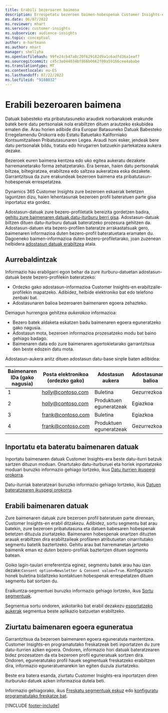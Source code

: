 ```yaml
---
title: Erabili bezeroaren baimena
description: Errespetatu bezeroen baimen-hobespenak Customer Insights-en, baimenaren datuak inportatuz.
ms.date: 06/07/2022
ms.reviewer: mhart
ms.service: customer-insights
ms.subservice: audience-insights
ms.topic: conceptual
author: m-hartmann
ms.author: mhart
manager: shellyha
ms.openlocfilehash: 99fe24cb47a8c20f629182d9a1c6adfd36a1eaf7
ms.sourcegitcommit: c45c3e044034bf866b0662f80a59166cee4ababe
ms.translationtype: MT
ms.contentlocale: eu-ES
ms.lasthandoff: 07/22/2022
ms.locfileid: "9188032"
---
```

# <a name="use-customer-consent"></a>Erabili bezeroaren baimena

Datuak babesteko eta pribatutasuneko araudiek norbanakoek erakunde batek bere datu pertsonalak nola erabiltzen dituen arautzeko eskubidea ematen die. Arau horien adibide dira Europar Batasuneko Datuak Babesteko Erregelamendu Orokorra edo Estatu Batuetako Kaliforniako Kontsumitzaileen Pribatutasunaren Legea. Araudi honi esker, jendeak bere datu pertsonalak bildu, tratatu edo hirugarren batzuekin partekatzea aukera dezake.  

Bezeroek euren baimena kentzea edo uko egitea aukeratu dezakete harremanetarako forma zehatzetarako. Era berean, haien datu pertsonalak biltzea, biltegiratzea, erabiltzea edo saltzea aukeratzea eska dezakete. Garrantzitsua da zure erakundeak bezeroen baimena eta pribatutasun-hobespenak errespetatzea.  

Dynamics 365 Customer Insights zure bezeroen eskaerak betetzen laguntzen dizu, haien lehentasunak bezeroen profil bateratuen parte gisa inportatuz eta gordez.

Adostasun-datuak zure bezero-profiletatik bereizita gordetzen badira, [gehitu zure baimenaren datuak datu-iturburu berri gisa](#import-and-unify-consent-data). Adostasun-datuak biltzen dituen datu-iturburu datuak bateratzeko prozesura gehitzen da. Adostasun-datuen eta bezero-profilen bateratze arrakastatsuak gero, baimenaren informazioa duten bezero-profil bateratuetara eramaten du. Dagoeneko baimen-informazioa duten bezero-profiletarako, joan zuzenean helbidera [adostasun datuak erabiltzea](#use-consent-data) atala.

## <a name="prerequisites"></a>Aurrebaldintzak

Informazio hau erabilgarri egon behar da zure iturburu-datuetan adostasun-datuak beste bezero-profilekin bateratzeko:

- Ordezko gako adostasun-informazioa Customer Insights-en erabiltzaile-profilekin mapatzeko. Adibidez, helbide elektroniko bat edo telefono zenbaki bat.
- Adostasunaren balioa bezeroaren baimenaren egoera zehazteko.

Demagun hurrengoa gehitzea *aukerakoa* informazioa:

- Bezero batek aldaketa eskatzen badu baimenaren egoera eguneratzeko gako nagusia.
- Adostasun mota, bezeroen informazioa prozesatzeko modu bat baino gehiago badago.
- Baimenaren data edo zure baimenaren agertokietarako garrantzitsua den beste edozein datu mota.

Adostasun-aukera anitz dituen adostasun datu-base sinple baten adibidea:

|Baimenaren IDa (gako nagusia)   |Posta elektronikoa (ordezko gako)  |Adostasun aukera  |Adostasunaren balioa  |
|---------|---------|---------|---------|
|1    |  holly@contoso.com       |  Buletina       |  Gezurrezkoa       |
|2    |  holly@contoso.com       |  Produktuen eguneratzeak       |  Egiazkoa       |
|3    |  frank@contoso.com       |  Buletina       | Egiazkoa        |
|4    |  frank@contoso.com       |  Produktuen eguneratzeak       |  Gezurrezkoa       |

## <a name="import-and-unify-consent-data"></a>Inportatu eta bateratu baimenaren datuak

Inportatu baimenaren datuak Customer Insights-era beste datu-iturri batzuk sartzen dituzun moduan. Onartutako datu-iturburuei eta horiek inportatzeko moduari buruzko informazio gehiago lortzeko, ikus [Datu iturrien ikuspegi orokorra](data-sources.md).

Datu-iturriak bateratzeari buruzko informazio gehiago lortzeko, ikus [Datuen bateratzearen ikuspegi orokorra](data-unification.md).

## <a name="use-consent-data"></a>Erabili baimenaren datuak

Zure baimenaren datuak zure bezeroen profil bateratuen parte direnean, Customer Insights-en erabil ditzakezu. Adibidez, sortu segmentu bat arau batekin, zure bezeroen pribatutasuna eta datuen babesaren hobespenak betetzen dituzula ziurtatzeko. Baimenaren hobespenak onartzen dituzten arauak erabiltzen dira erabiltzaileak profilaren atributuetan oinarritutako segmentu batetik baztertzeko. Gehitu arau bat harremanetan jartzeko baimenik eman ez duten bezero-profilak baztertzen dituen segmentu batean.

Goiko lagin-taulari erreferentzia eginez, segmentu batek arau hau izan dezake:`Consent option=Newsletter & Consent value=True`. Konfigurazio honek buletina bidaltzeko kontaktuen hobespenak errespetatzen dituen segmentu bat sortzen du.

Eraikuntza-segmentuei buruzko informazio gehiago lortzeko, ikus [Sortu segmentuak](segment-builder.md).

Segmentua sortu ondoren, askotariko bat erabil dezakezu [esportatzeko aukerak](export-destinations.md) segmentua beste aplikazio batzuetan erabiltzeko.

## <a name="ensure-updated-consent-status"></a>Ziurtatu baimenaren egoera eguneratua

Garrantzitsua da bezeroen baimenaren egoera eguneratuta mantentzea. Customer Insights-en programatutako freskatzeak beti inportatzen du zure datu-iturrien azken egoera. Ondoren, informazio hori datuak bateratzearen bidez prozesatzen da eta bezeroen profil eguneratuak sortzen dira. Ondoren, eguneratutako profil hauek segmentuak freskatzeko erabiltzen dira, informazio eguneratuenarekin lan egiten duzula ziurtatzeko.

Beste era batera esanda, ziurtatu Customer Insights-era inportatzen diren iturburuko datuek azken informazioa dutela beti.

Informazio gehiagorako, ikus [Freskatu segmentuak eskuz](segments.md#refresh-segments) edo [konfiguratu programatutako freskatze bat](system.md#schedule-tab).

[!INCLUDE [footer-include](includes/footer-banner.md)]
